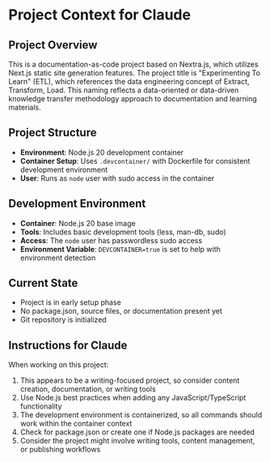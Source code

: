 # Project Context for Claude

## Project Overview
This is a documentation-as-code project based on Nextra.js, which utilizes Next.js static site generation features. The project title is "Experimenting To Learn" (ETL), which references the data engineering concept of Extract, Transform, Load. This naming reflects a data-oriented or data-driven knowledge transfer methodology approach to documentation and learning materials.

## Project Structure
- **Environment**: Node.js 20 development container
- **Container Setup**: Uses `.devcontainer/` with Dockerfile for consistent development environment
- **User**: Runs as `node` user with sudo access in the container

## Development Environment
- **Container**: Node.js 20 base image
- **Tools**: Includes basic development tools (less, man-db, sudo)
- **Access**: The `node` user has passwordless sudo access
- **Environment Variable**: `DEVCONTAINER=true` is set to help with environment detection

## Current State
- Project is in early setup phase
- No package.json, source files, or documentation present yet
- Git repository is initialized

## Instructions for Claude
When working on this project:
1. This appears to be a writing-focused project, so consider content creation, documentation, or writing tools
2. Use Node.js best practices when adding any JavaScript/TypeScript functionality
3. The development environment is containerized, so all commands should work within the container context
4. Check for package.json or create one if Node.js packages are needed
5. Consider the project might involve writing tools, content management, or publishing workflows